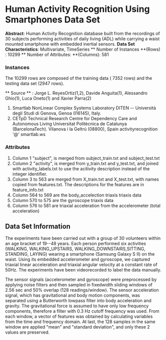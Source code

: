 
# Human Activity Recognition Using Smartphones Data Set
**Abstract**: Human Activity Recognition database built from the recordings of 30 subjects performing activities
of daily living (ADL) while carrying a waist mounted smartphone with embedded inertial sensors.
**Data Set Characteristics**: Multivariate, TimeSeries
** Number of Instances **(Rows) : 10299
** Number of Attributes: **(Columns): 581 

### Instances 
The 10299 rows are composed of the training data ( 7352 rows) and the testing data set (2947 rows). 

** Source ** :
Jorge L. ReyesOrtiz(1,2), Davide Anguita(1), Alessandro Ghio(1), Luca Oneto(1) and Xavier Parra(2)
1. Smartlab NonLinear Complex Systems Laboratory
DITEN -- Università degli Studi di Genova, Genoa (I16145), Italy.
2. CETpD Technical Research Centre for Dependency Care and Autonomous Living
Universitat Politècnica de Catalunya (BarcelonaTech). Vilanova i la Geltrú (08800), Spain
activityrecognition '@' smartlab.ws

### Attributes 
1. Column 1 "subject", is merged from subject_train.txt and subject_test.txt 
2. Column 2 "activity", is merged from y_train.txt and y_test.txt, and joined with activity_labels.txt to use the acitivity description instead of the integer identifier. 
3. Column 3 to 563 are merged from X_train.txt and X_test.txt, with names copied from features.txt. The descriptions for the features are in feature_info.txt 
4. Column 564 to 569 are the body_accelection triaxis triaxis data 
5. Column 570 to 575 are the gyroscope triaxis data
5. Column 576 to 581 are triaxial acceleration from the accelerometer (total acceleration)
 
## Data Set Information
The experiments have been carried out with a group of 30 volunteers within an age bracket of 19--48 years.
Each person performed six activities (WALKING, WALKING_UPSTAIRS, WALKING_DOWNSTAIRS,SITTING, STANDING, LAYING) wearing a smartphone (Samsung Galaxy S II) on the waist. Using its embedded accelerometer and gyroscope, we captured triaxial
linear acceleration and triaxial angular velocity at a constant rate of 50Hz. The experiments have been videorecorded
to label the data manually.

The sensor signals (accelerometer and gyroscope) were preprocessed by applying noise filters and then sampled in fixedwidth
sliding windows of 2.56 sec and 50% overlap (128 readings/window). The sensor acceleration signal, which has gravitational and body motion components, was separated using a Butterworth lowpass filter into body acceleration and gravity. The gravitational force is assumed to have only low frequency components, therefore a filter with 0.3 Hz cutoff frequency was used. From each window, a vector of features was obtained by calculating variables from the time and frequency domain. At last, the 128 samples in the same window are applied "mean" and "standard deviation", and only these 2 values are preserved.










